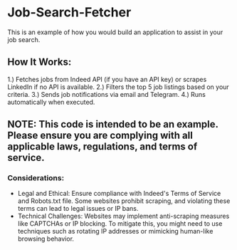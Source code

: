 # Job-Search-Fetcher
This is an example of how you would build an application to assist in your job search.

## How It Works:
1.) Fetches jobs from Indeed API (if you have an API key) or scrapes LinkedIn if no API is available.
2.) Filters the top 5 job listings based on your criteria.
3.) Sends job notifications via email and Telegram.
4.) Runs automatically when executed.

## NOTE: This code is intended to be an example. Please ensure you are complying with all applicable laws, regulations, and terms of service.
### Considerations:
* Legal and Ethical: Ensure compliance with Indeed's Terms of Service and Robots.txt file. Some websites prohibit scraping, and violating these terms can lead to legal issues or IP bans.
* Technical Challenges: Websites may implement anti-scraping measures like CAPTCHAs or IP blocking. To mitigate this, you might need to use techniques such as rotating IP addresses or mimicking human-like browsing behavior.


